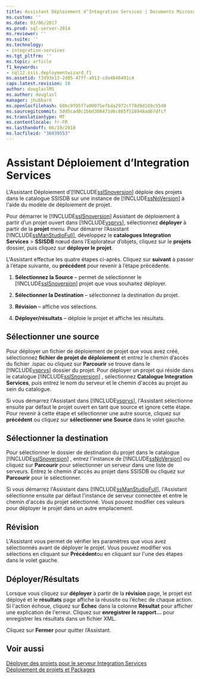 ```yaml
---
title: Assistant Déploiement d’Integration Services | Documents Microsoft
ms.custom: ''
ms.date: 03/06/2017
ms.prod: sql-server-2014
ms.reviewer: ''
ms.suite: ''
ms.technology:
- integration-services
ms.tgt_pltfrm: ''
ms.topic: article
f1_keywords:
- sql12.ssis.deploymentwizard.f1
ms.assetid: f3d93e13-2d85-47ff-a913-cda4046491c4
caps.latest.revision: 10
author: douglaslMS
ms.author: douglasl
manager: jhubbard
ms.openlocfilehash: 60bc9f05f7a00075efbda2972cf78d9d169c55d0
ms.sourcegitcommit: 5dd5cad0c1bbd308471d6c885f516948ad67dfcf
ms.translationtype: MT
ms.contentlocale: fr-FR
ms.lasthandoff: 06/19/2018
ms.locfileid: "36039553"
---
```

# <a name="integration-services-deployment-wizard"></a>Assistant Déploiement d’Integration Services
  L'Assistant Déploiement d'[!INCLUDE[ssISnoversion](../includes/ssisnoversion-md.md)] déploie des projets dans le catalogue SSISDB sur une instance de [!INCLUDE[ssNoVersion](../includes/ssnoversion-md.md)] à l'aide du modèle de déploiement de projet.  
  
 Pour démarrer le [!INCLUDE[ssISnoversion](../includes/ssisnoversion-md.md)] Assistant de déploiement à partir d’un projet ouvert dans [!INCLUDE[vsprvs](../includes/vsprvs-md.md)], sélectionnez **déployer** à partir de la **projet** menu. Pour démarrer l’Assistant [!INCLUDE[ssManStudioFull](../includes/ssmanstudiofull-md.md)], développez le **catalogues Integration Services** > **SSISDB** nœud dans l’Explorateur d’objets, cliquez sur le **projets** dossier, puis cliquez sur **déployer le projet**.  
  
 L'Assistant effectue les quatre étapes ci-après. Cliquez sur **suivant** à passer à l’étape suivante, ou **précédent** pour revenir à l’étape précédente.  
  
1.  **Sélectionnez la Source** – permet de sélectionner le [!INCLUDE[ssISnoversion](../includes/ssisnoversion-md.md)] projet que vous souhaitez déployer.  
  
2.  **Sélectionner la Destination** – sélectionnez la destination du projet.  
  
3.  **Révision** – affiche vos sélections.  
  
4.  **Déployer/résultats** – déploie le projet et affiche les résultats.  
  
## <a name="select-source"></a>Sélectionner une source  
 Pour déployer un fichier de déploiement de projet que vous avez créé, sélectionnez **fichier de projet de déploiement** et entrez le chemin d’accès du fichier .ispac ou cliquez sur **Parcourir** se trouve dans le [!INCLUDE[vsprvs](../includes/vsprvs-md.md)] dossier du projet. Pour déployer un projet qui réside dans le catalogue [!INCLUDE[ssISnoversion](../includes/ssisnoversion-md.md)] , sélectionnez **Catalogue Integration Services**, puis entrez le nom du serveur et le chemin d'accès au projet au sein du catalogue.  
  
 Si vous démarrez l'Assistant dans [!INCLUDE[vsprvs](../includes/vsprvs-md.md)], l'Assistant sélectionne ensuite par défaut le projet ouvert en tant que source et ignore cette étape. Pour revenir à cette étape et sélectionner une autre source, cliquez sur **précédent** ou cliquez sur **sélectionner une Source** dans le volet gauche.  
  
## <a name="select-destination"></a>Sélectionner la destination  
 Pour sélectionner le dossier de destination du projet dans le catalogue [!INCLUDE[ssISnoversion](../includes/ssisnoversion-md.md)] , entrez l'instance de [!INCLUDE[ssNoVersion](../includes/ssnoversion-md.md)] ou cliquez sur **Parcourir** pour sélectionner un serveur dans une liste de serveurs. Entrez le chemin d'accès au projet dans SSISDB ou cliquez sur **Parcourir** pour le sélectionner.  
  
 Si vous démarrez l'Assistant dans [!INCLUDE[ssManStudioFull](../includes/ssmanstudiofull-md.md)], l'Assistant sélectionne ensuite par défaut l'instance de serveur connectée et entre le chemin d'accès du projet sélectionné. Vous pouvez modifier ces valeurs pour déployer le projet dans un autre emplacement.  
  
## <a name="review"></a>Révision  
 L'Assistant vous permet de vérifier les paramètres que vous avez sélectionnés avant de déployer le projet. Vous pouvez modifier vos sélections en cliquant sur **Précédent**ou en cliquant sur l'une des étapes dans le volet gauche.  
  
## <a name="deployresults"></a>Déployer/Résultats  
 Lorsque vous cliquez sur **déployer** à partir de la **révision** page, le projet est déployé et le **résultats** page affiche la réussite ou l’échec de chaque action. Si l'action échoue, cliquez sur **Échec** dans la colonne **Résultat** pour afficher une explication de l'erreur. Cliquez sur **enregistrer le rapport...**  pour enregistrer les résultats dans un fichier XML.  
  
 Cliquez sur **Fermer** pour quitter l’Assistant.  
  
## <a name="see-also"></a>Voir aussi  
 [Déployer des projets pour le serveur Integration Services](../../2014/integration-services/deploy-projects-to-integration-services-server.md)   
 [Déploiement de projets et Packages](packages/deploy-integration-services-ssis-projects-and-packages.md)  
  
  